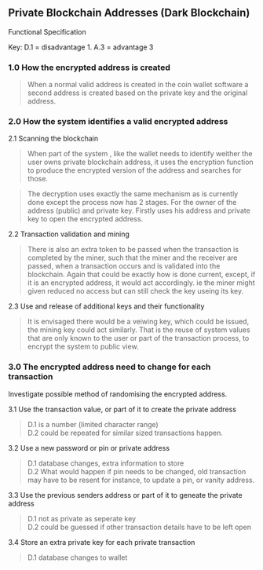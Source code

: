 Private Blockchain Addresses (Dark Blockchain)
----------------------------------------------  
Functional Specification  

Key: D.1 = disadvantage 1. A.3 = advantage 3

### 1.0 How the encrypted address is created
> When a normal valid address is created in the coin wallet software a second address is created based on the private key and the original address.  

### 2.0 How the system identifies a valid encrypted address  
2.1 Scanning the blockchain  
> When part of the system , like the wallet needs to identify weither the user owns private blockchain address, it uses the encryption function to produce the encrypted version of the address and searches for those.  
  
> The decryption uses exactly the same mechanism as is currently done except the process now has 2 stages. For the owner of the address (public) and private key. Firstly uses his address and private key to open the encrypted address.  
  
2.2 Transaction validation and mining  
> There is also an extra token to be passed when the transaction is completed by the miner, such that the miner and the receiver are passed, when a transaction occurs and is validated into the blockchain. Again that could be exactly how is done current, except, if it is an encrypted address, it would act accordingly. ie the miner might given reduced no access but can still check the key useing its key.  
  
2.3 Use and release of additional keys and their functionality  
> It is envisaged there would be a veiwing key, which could be issued, the mining key could act similarly. That is the reuse of system values that are only known to the user or part of the transaction process, to encrypt the system to public view.  
  
### 3.0 The encrypted address need to change for each transaction  
Investigate possible method of randomising the encrypted address.  
  
3.1 Use the transaction value, or part of it to create the private address  
> D.1 is a number (limited character range)  
> D.2 could be repeated for similar sized transactions happen.  

3.2 Use a new password or pin or private address  
> D.1 database changes, extra information to store  
> D.2 What would happen if pin needs to be changed, old transaction may have to be resent for instance, to update a pin, or vanity address.  

3.3 Use the previous senders address or part of it to geneate the private address  
> D.1  not as private as seperate key  
> D.2  could be guessed if other transaction details have to be left open  

3.4 Store an extra private key for each private transaction  
> D.1 database changes to wallet  